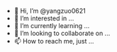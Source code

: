- 👋 Hi, I’m @yangzuo0621
- 👀 I’m interested in ...
- 🌱 I’m currently learning ...
- 💞️ I’m looking to collaborate on ...
- 📫 How to reach me, just ...
<!---
yangzuo0621/yangzuo0621 is a ✨ special ✨ repository because its `README.md` (this file) appears on your GitHub profile.
You can click the Preview link to take a look at your changes.
--->
